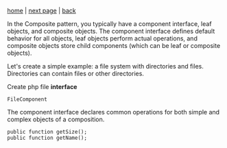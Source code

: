 [home](/page01.md) | [next page](/page03.md) | [back](/page01.md)

In the Composite pattern, you typically have a component interface, leaf objects, and composite objects. 
The component interface defines default behavior for all objects, leaf objects perform actual operations, 
and composite objects store child components (which can be leaf or composite objects).

Let's create a simple example: a file system with directories and files. Directories can contain files or other directories.

Create php file **interface**
```
FileComponent
```
The component interface declares common operations for both simple and complex objects of a composition.
```
public function getSize();
public function getName();
```

